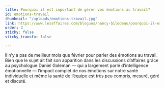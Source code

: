 ```yaml
---
title: Pourquoi il est important de gérer vos émotions au travail?
id: emotions-travail
thumbnail: "/uploads/emotions-travail.jpg"
link: https://www.lesaffaires.com/blogues/nancy-bilodeau/pourquoi-il-est-important-de-gerer-vos-emotions-au-travail/639350
order: 3
sticky: false
sticky_transfo: false

---
```

Il n’y a pas de meilleur mois que février pour parler des émotions au travail. Bien que le sujet ait fait son apparition dans les discussions d’affaires grâce au psychologue Daniel Goleman — qui a largement parlé d’intelligence émotionnelle — l’impact complet de nos émotions sur notre santé individuelle et même la santé de l’équipe est très peu compris, mesuré, géré et discuté.

